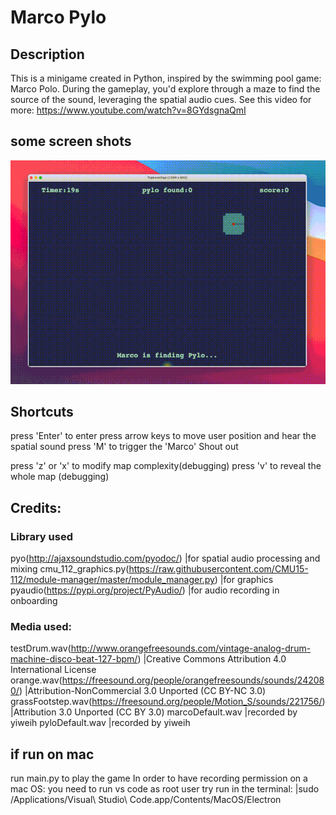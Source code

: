 # Marco Pylo
## Description
This is a minigame created in Python, inspired by the swimming pool game: Marco Polo.
During the gameplay, you'd explore through a maze to find the source of the sound, leveraging the spatial audio cues.
See this video for more:
https://www.youtube.com/watch?v=8GYdsgnaQmI

## some screen shots
![image](https://github.com/yiiwii/MarcoPylo/blob/main/marco_callout.gif
)

## Shortcuts
press 'Enter' to enter
press arrow keys to move user position and hear the spatial sound
press 'M' to trigger the 'Marco' Shout out

press 'z' or 'x' to modify map complexity(debugging)
press 'v' to reveal the whole map (debugging)

## Credits:
### Library used
pyo(http://ajaxsoundstudio.com/pyodoc/)                   |for spatial audio processing and mixing
cmu_112_graphics.py(https://raw.githubusercontent.com/CMU15-112/module-manager/master/module_manager.py)   |for graphics 
pyaudio(https://pypi.org/project/PyAudio/)               |for audio recording in onboarding


### Media used:
testDrum.wav(http://www.orangefreesounds.com/vintage-analog-drum-machine-disco-beat-127-bpm/)          |Creative Commons Attribution 4.0 International License
orange.wav(https://freesound.org/people/orangefreesounds/sounds/242080/)            |Attribution-NonCommercial 3.0 Unported (CC BY-NC 3.0)
grassFootstep.wav(https://freesound.org/people/Motion_S/sounds/221756/)     |Attribution 3.0 Unported (CC BY 3.0)
marcoDefault.wav      |recorded by yiweih
pyloDefault.wav       |recorded by yiweih


## if run on mac
run main.py to play the game
In order to have recording permission on a mac OS:
you need to run vs code as root user
try run in the terminal: |sudo /Applications/Visual\ Studio\ Code.app/Contents/MacOS/Electron
